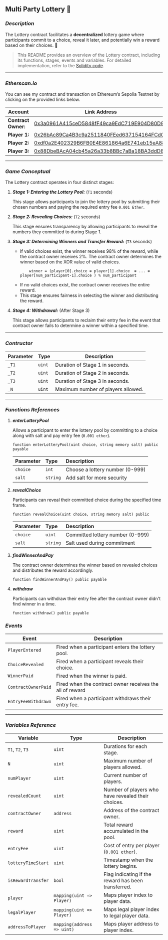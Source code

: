 ## Multi Party Lottery 🎰

### *Description*
 The Lottery contract facilitates a **decentralized** lottery game where participants commit to a choice, reveal it later, and potentially win a reward based on their choices. 🎲 

> This README provides an overview of the Lottery contract, including its functions, stages, events and variables. For detailed implementation, refer to the [Solidity code](https://github.com/biskitsx/multi-party-lottery/blob/main/lottery.sol).


---

### *Etherscan.io*
You can see my contract and transaction on Ethereum’s Sepolia Testnet by clicking on the provided links below.

| **Account**          |Link Address                                                                              |
|---------------------------------------------|------------------------------------------------------------------------------|
| **Contract Owner:**                         | [0x3a0961A415ceD5848fF49ca9EdC719E904D80D9f](https://sepolia.etherscan.io/address/0x3a0961A415ceD5848fF49ca9EdC719E904D80D9f)           |
| **Player 1:**                               | [0x26bAc89Ca4B3c9a2511840FEed637154164FCdCb](https://sepolia.etherscan.io/address/0x26bAc89Ca4B3c9a2511840FEed637154164FCdCb)                   |
| **Player 2:**                               | [0xdf0a2E402329B6FB0E4E861864a6E741eb15eA88](https://sepolia.etherscan.io/address/0xdf0a2E402329B6FB0E4E861864a6E741eb15eA88)                   |
| **Player 3:**                               | [0x88DbeBAcA04cb45a26a33b8BBc7aBa18BA3ddD8f](https://sepolia.etherscan.io/address/0x88DbeBAcA04cb45a26a33b8BBc7aBa18BA3ddD8f)                   |


---
### *Game Conceptual*

The Lottery contract operates in four distinct stages:

1. ***Stage 1: Entering the Lottery Pool:*** (`T1` seconds)

    This stage allows participants to join the lottery pool by submitting their chosen numbers and paying the required entry fee `0.001 Ether`.

2. ***Stage 2: Revealing Choices:*** (`T2` seconds)

    This stage ensures transparency by allowing participants to reveal the numbers they committed to during Stage 1.

1. ***Stage 3: Determining Winners and Transfer Reward:*** (`T3` seconds)
  
    <!-- The contract owner determines the winner based on the XOR value of valid choices. -->
   * If valid choices exist, the winner receives 98% of the reward, while the contract owner receives 2%. The contract owner determines the winner based on the XOR value of valid choices.
        ```
            winner = (player[0].choice ⊕ player[1].choice  ⊕ ... ⊕ player[num_participant-1].choice ) % num_participant
        ```
   * If no valid choices exist, the contract owner receives the entire reward.
   * This stage ensures fairness in selecting the winner and distributing the reward.

2. ***Stage 4: Withdrawal:*** (After Stage 3)
    
    This stage allows participants to reclaim their entry fee in the event that contract owner fails to determine a winner within a specified time.
---

### *Contructor*

| Parameter | Type  | Description                              |
|-----------|-------|------------------------------------------|
| `_T1`     | `uint`| Duration of Stage 1 in seconds.         |
| `_T2`     | `uint`| Duration of Stage 2 in seconds.         |
| `_T3`     | `uint`| Duration of Stage 3 in seconds.         |
| `_N`      | `uint`| Maximum number of players allowed.      |


--- 
### *Functions References*

1. ***enterLotteryPool***

    Allows a participant to enter the lottery pool by committing to a choice along with salt and pay entry fee (`0.001 ether`).
    ```solidity
    function enterLotteryPool(uint choice, string memory salt) public  payable 
    ```

    | Parameter | Type | Description |
    | :-------- | :----| :---------- | 
    | `choice` | `int`| Choose a lottery number (0-999) |
    | `salt`   | `string` | Add salt for more security |

2. ***revealChoice***

    Participants can reveal their committed choice during the specified time frame.
    ```solidity
    function revealChoice(uint choice, string memory salt) public 
    ```

    | Parameter | Type | Description |
    | :-------- | :----| :---------- | 
    | `choice` | `uint`| Committed lottery number (0-999) |
    | `salt`   | `string` | Salt used during commitment |

3. ***findWinnerAndPay***

    The contract owner determines the winner based on revealed choices and distributes the reward accordingly.
    ```solidity
    function findWinnerAndPay() public payable 
    ```

4. ***withdraw***

    Participants can withdraw their entry fee after the contract owner didn't find winner in a time.
    ```solidity
    function withdraw() public payable 
    ```





### *Events*

| Event              | Description                                                                                  |
|--------------------|----------------------------------------------------------------------------------------------|
| `PlayerEntered`    | Fired when a participant enters the lottery pool.                                            |
| `ChoiceRevealed`   | Fired when a participant reveals their choice.                                                |
| `WinnerPaid`       | Fired when the winner is paid.                                                               |
| `ContractOwnerPaid`| Fired when the contract owner receives the all of reward                              |
| `EntryFeeWithdrawn`| Fired when a participant withdraws their entry fee.                                           |

---

### *Variables Reference*

| Variable          | Type     | Description                                                                                      |
|-------------------|----------|--------------------------------------------------------------------------------------------------|
| `T1`, `T2`, `T3` | `uint`   | Durations for each stage.                                                                       |
| `N`               | `uint`   | Maximum number of players allowed.                                                               |
| `numPlayer`       | `uint`   | Current number of players.                                                                       |
| `revealedCount`   | `uint`   | Number of players who have revealed their choices.                                                 |
| `contractOwner`   | `address`| Address of the contract owner.                                                                  |
| `reward`          | `uint`   | Total reward accumulated in the pool.                                                           |
| `entryFee`        | `uint`   | Cost of entry per player (`0.001 ether`).                                                                       |
| `lotteryTimeStart`| `uint`   | Timestamp when the lottery begins.                                                              |
| `isRewardTransfer`| `bool`   | Flag indicating if the reward has been transferred.                                              |
| `player`        | `mapping(uint => Player)` | Maps player index to player data.                                                             |
| `legalPlayer`   | `mapping(uint => Player)` | Maps legal player index to legal player data.                                                   |
| `addressToPlayer`| `mapping(address => uint)`| Maps player address to player index.                                                          |


